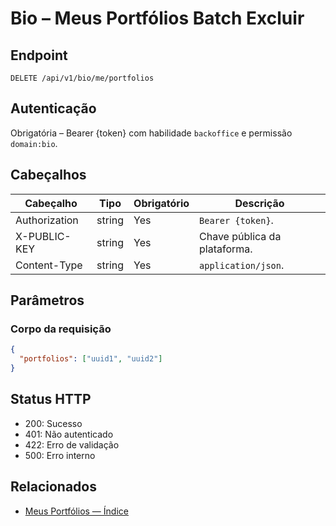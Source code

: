 # Bio – Meus Portfólios Batch Excluir

## Endpoint

```
DELETE /api/v1/bio/me/portfolios
```

## Autenticação

Obrigatória – Bearer {token} com habilidade `backoffice` e permissão `domain:bio`.

## Cabeçalhos

| Cabeçalho           | Tipo   | Obrigatório | Descrição |
| ---------------- | ------ | -------- | ----------- |
| Authorization    | string | Yes      | `Bearer {token}`. |
| X-PUBLIC-KEY     | string | Yes      | Chave pública da plataforma. |
| Content-Type     | string | Yes      | `application/json`. |

## Parâmetros

### Corpo da requisição

```json
{
  "portfolios": ["uuid1", "uuid2"]
}
```

## Status HTTP

- 200: Sucesso
- 401: Não autenticado
- 422: Erro de validação
- 500: Erro interno

## Relacionados

- [Meus Portfólios — Índice](MyPortfoliosÍndice.md)
